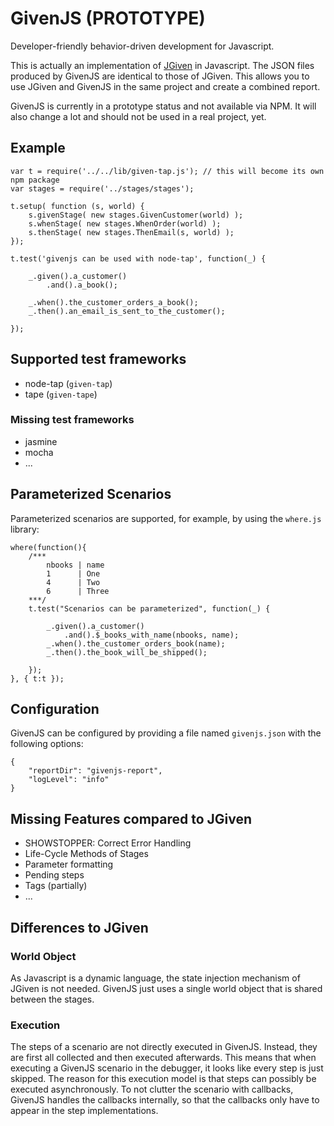 # GivenJS (PROTOTYPE)
Developer-friendly behavior-driven development for Javascript.

This is actually an implementation of [JGiven](http://jgiven.org) in Javascript. The JSON files produced by GivenJS are identical to those of JGiven. This allows you to use JGiven and GivenJS in the same project and create a combined report.

GivenJS is currently in a prototype status and not available via NPM. It will also change a lot and should not be used in a real project, yet.

## Example

```
var t = require('../../lib/given-tap.js'); // this will become its own npm package
var stages = require('../stages/stages');

t.setup( function (s, world) {
    s.givenStage( new stages.GivenCustomer(world) );
    s.whenStage( new stages.WhenOrder(world) );
    s.thenStage( new stages.ThenEmail(s, world) );
});

t.test('givenjs can be used with node-tap', function(_) {

    _.given().a_customer()
        .and().a_book();

    _.when().the_customer_orders_a_book();
    _.then().an_email_is_sent_to_the_customer();

});

```

## Supported test frameworks

* node-tap (`given-tap`)
* tape (`given-tape`)

### Missing test frameworks

* jasmine
* mocha
* ...

## Parameterized Scenarios

Parameterized scenarios are supported, for example, by using the `where.js` library:

```
where(function(){
    /***
        nbooks | name
        1      | One
        4      | Two
        6      | Three
    ***/
    t.test("Scenarios can be parameterized", function(_) {

        _.given().a_customer()
            .and().$_books_with_name(nbooks, name);
        _.when().the_customer_orders_book(name);
        _.then().the_book_will_be_shipped();

    });
}, { t:t });
```


## Configuration

GivenJS can be configured by providing a file named `givenjs.json` with the following options:
```
{
    "reportDir": "givenjs-report",
    "logLevel": "info"
}
```


## Missing Features compared to JGiven

* SHOWSTOPPER: Correct Error Handling
* Life-Cycle Methods of Stages
* Parameter formatting
* Pending steps
* Tags (partially)
* ...

## Differences to JGiven

### World Object
As Javascript is a dynamic language, the state injection mechanism of JGiven is not needed.
GivenJS just uses a single world object that is shared between the stages.

### Execution
The steps of a scenario are not directly executed in GivenJS. Instead, they are first all collected and then executed afterwards.
This means that when executing a GivenJS scenario in the debugger, it looks like every step is just skipped.
The reason for this execution model is that steps can possibly be executed asynchronously. To not clutter the scenario with callbacks,
GivenJS handles the callbacks internally, so that the callbacks only have to appear in the step implementations.

